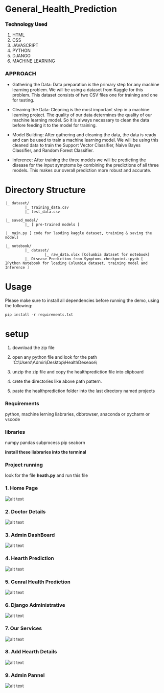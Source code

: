 # General_Health_Prediction

### 𝐓𝐞𝐜𝐡𝐧𝐨𝐥𝐨𝐠𝐲 𝐔𝐬𝐞𝐝
1. HTML
2. CSS
3. JAVASCRIPT
4. PYTHON
5. DJANGO
6. MACHINE LEARNING


### 𝗔𝗣𝗣𝗥𝗢𝗔𝗖𝗛

- Gathering the Data: Data preparation is the primary step for any machine learning problem. We will be using a dataset from Kaggle for this problem. This dataset consists of two CSV files one for training and one for testing.

- Cleaning the Data: Cleaning is the most important step in a machine learning project. The quality of our data determines the quality of our machine learning model. So it is always necessary to clean the data before feeding it to the model for training.

- Model Building: After gathering and cleaning the data, the data is ready and can be used to train a machine learning model. We will be using this cleaned data to train the Support Vector Classifier, Naive Bayes Classifier, and Random Forest Classifier. 

- Inference: After training the three models we will be predicting the disease for the input symptoms by combining the predictions of all three models. This makes our overall prediction more robust and accurate.



# Directory Structure

```
|_ dataset/
         |_ training_data.csv
         |_ test_data.csv

|_ saved_model/
         |_ [ pre-trained models ]

|_ main.py [ code for laoding kaggle dataset, training & saving the model]

|_ notebook/
         |_ dataset/
                  |_ raw_data.xlsx [Columbia dataset for notebook]
         |_ Disease-Prediction-from-Symptoms-checkpoint.ipynb [ IPython Notebook for loading Columbia dataset, training model and Inference ]
```

# Usage

Please make sure to install all dependencies before running the demo, using the following:

```
pip install -r requirements.txt
```

# setup

1. download the zip file

2. open any python file and look for the path 'C:\Users\Admin\Desktop\HealthDesease\

3. unzip the zip file and copy the healthprediction file into clipboard

4. crete the directories like above path pattern.

5. paste the healthprediction folder into the last directory named projects



### Requirements

python, machine lerning liabraries, dbbrowser, anaconda or pycharm or vscode


### libraries

numpy
pandas
subprocess
pip
seaborn

**install these liabraries into the terminal**


### Project running 



look for the file **heath.py**
and run this file



### 1. Home Page

![alt text](https://www.linkpicture.com/q/2023-02-19-6_1.png)

### 2. Doctor Details

![alt text](https://www.linkpicture.com/q/2023-02-19-5.png)


### 3. Admin DashBoard

![alt text](https://www.linkpicture.com/q/2023-02-19-10_1.png)

### 4. Hearth Prediction

![alt text](https://www.linkpicture.com/q/2023-02-19-2.png)


### 5. Genral Health Prediction

![alt text](https://www.linkpicture.com/q/2023-02-19-2.png)

### 6. Django Administrative

![alt text](https://www.linkpicture.com/q/2023-02-19-13.png)

### 7. Our Services

![alt text](https://www.linkpicture.com/q/2023-02-19-7.png)

### 8. Add Hearth Details

![alt text](https://www.linkpicture.com/q/2023-02-19-1.png)

### 9. Admin Pannel

![alt text](https://www.linkpicture.com/q/2023-02-19-11.png)
